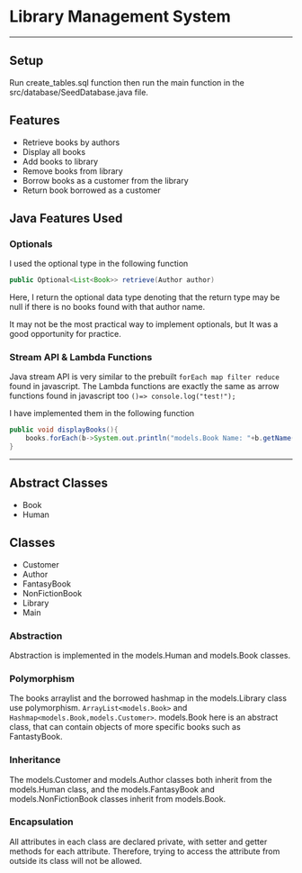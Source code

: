 # Library Management System

---

## Setup

Run create_tables.sql function
then run the main function in the src/database/SeedDatabase.java file.


## Features

- Retrieve books by authors
- Display all books
- Add books to library
- Remove books from library
- Borrow books as a customer from the library
- Return book borrowed as a customer

## Java Features Used

### Optionals
I used the optional type in the following function

```java
public Optional<List<Book>> retrieve(Author author)
```
Here, I return the optional data type denoting that the return type may be null if
there is no books found with that author name.

It may not be the most practical way to implement optionals,
but It was a good opportunity for practice.

### Stream API & Lambda Functions
Java stream API is very similar to the prebuilt `forEach map filter reduce` found in javascript.
The Lambda functions are exactly the same as arrow functions found in javascript too 
```()=> console.log("test!");```

I have implemented them in the following function
```java
public void displayBooks(){
    books.forEach(b->System.out.println("models.Book Name: "+b.getName() +", models.Book models.Author: "+ b.getAuthor().getFirstName() +" " +b.getAuthor().getLastName()+ ", models.Book Id: "+b.getBookId()));
}
```


---
## Abstract Classes
- Book
- Human
## Classes
- Customer
- Author
- FantasyBook
- NonFictionBook
- Library
- Main

### Abstraction
Abstraction is implemented in the models.Human and models.Book classes.

### Polymorphism
The books arraylist and the borrowed hashmap in the models.Library class use polymorphism.
`ArrayList<models.Book>` and `Hashmap<models.Book,models.Customer>`. models.Book here is an abstract class,
that can contain objects of more specific books such as FantastyBook.

### Inheritance
The models.Customer and models.Author classes both inherit from the models.Human class, and the models.FantasyBook
and models.NonFictionBook classes inherit from models.Book.

### Encapsulation
All attributes in each class are declared private, with setter and getter methods for
each attribute. Therefore, trying to access the attribute from outside its class will
not be allowed.